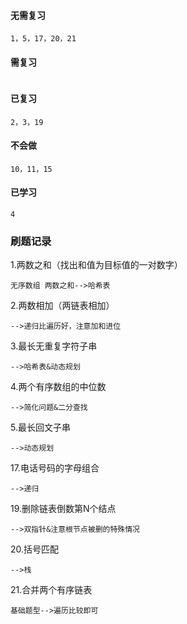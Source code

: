 #### 无需复习
```
1，5，17，20，21
```
#### 需复习
```

```
#### 已复习
```
2，3，19
```
#### 不会做
```
10，11，15
```
#### 已学习
```
4
```

### 刷题记录
1.两数之和（找出和值为目标值的一对数字）
```
无序数组 两数之和-->哈希表
```
2.两数相加（两链表相加）
```
-->递归比遍历好，注意加和进位
```
3.最长无重复字符子串
```
-->哈希表&动态规划
```
4.两个有序数组的中位数
```
-->简化问题&二分查找
```
5.最长回文子串
```
-->动态规划
```
17.电话号码的字母组合
```
-->递归
```
19.删除链表倒数第N个结点
```
-->双指针&注意根节点被删的特殊情况
```
20.括号匹配
```
-->栈
```
21.合并两个有序链表
```
基础题型-->遍历比较即可
```